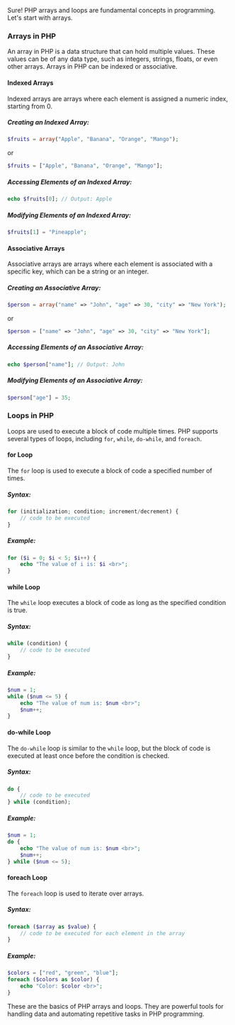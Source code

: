 Sure! PHP arrays and loops are fundamental concepts in programming. Let's start with arrays.

### Arrays in PHP

An array in PHP is a data structure that can hold multiple values. These values can be of any data type, such as integers, strings, floats, or even other arrays. Arrays in PHP can be indexed or associative.

#### Indexed Arrays

Indexed arrays are arrays where each element is assigned a numeric index, starting from 0.

##### Creating an Indexed Array:

```php
$fruits = array("Apple", "Banana", "Orange", "Mango");
```

or

```php
$fruits = ["Apple", "Banana", "Orange", "Mango"];
```

##### Accessing Elements of an Indexed Array:

```php
echo $fruits[0]; // Output: Apple
```

##### Modifying Elements of an Indexed Array:

```php
$fruits[1] = "Pineapple";
```

#### Associative Arrays

Associative arrays are arrays where each element is associated with a specific key, which can be a string or an integer.

##### Creating an Associative Array:

```php
$person = array("name" => "John", "age" => 30, "city" => "New York");
```

or

```php
$person = ["name" => "John", "age" => 30, "city" => "New York"];
```

##### Accessing Elements of an Associative Array:

```php
echo $person["name"]; // Output: John
```

##### Modifying Elements of an Associative Array:

```php
$person["age"] = 35;
```

### Loops in PHP

Loops are used to execute a block of code multiple times. PHP supports several types of loops, including `for`, `while`, `do-while`, and `foreach`.

#### for Loop

The `for` loop is used to execute a block of code a specified number of times.

##### Syntax:

```php
for (initialization; condition; increment/decrement) {
    // code to be executed
}
```

##### Example:

```php
for ($i = 0; $i < 5; $i++) {
    echo "The value of i is: $i <br>";
}
```

#### while Loop

The `while` loop executes a block of code as long as the specified condition is true.

##### Syntax:

```php
while (condition) {
    // code to be executed
}
```

##### Example:

```php
$num = 1;
while ($num <= 5) {
    echo "The value of num is: $num <br>";
    $num++;
}
```

#### do-while Loop

The `do-while` loop is similar to the `while` loop, but the block of code is executed at least once before the condition is checked.

##### Syntax:

```php
do {
    // code to be executed
} while (condition);
```

##### Example:

```php
$num = 1;
do {
    echo "The value of num is: $num <br>";
    $num++;
} while ($num <= 5);
```

#### foreach Loop

The `foreach` loop is used to iterate over arrays.

##### Syntax:

```php
foreach ($array as $value) {
    // code to be executed for each element in the array
}
```

##### Example:

```php
$colors = ["red", "green", "blue"];
foreach ($colors as $color) {
    echo "Color: $color <br>";
}
```

These are the basics of PHP arrays and loops. They are powerful tools for handling data and automating repetitive tasks in PHP programming.